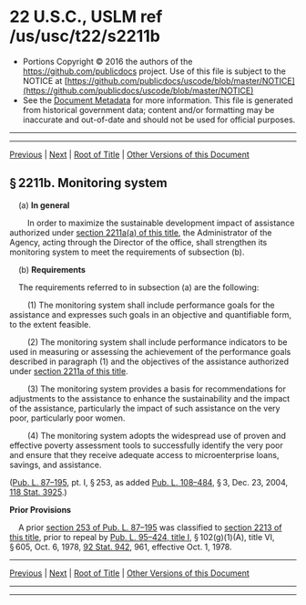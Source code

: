 ---
---

# 22 U.S.C., USLM ref /us/usc/t22/s2211b

* Portions Copyright © 2016 the authors of the https://github.com/publicdocs project.
  Use of this file is subject to the NOTICE at [https://github.com/publicdocs/uscode/blob/master/NOTICE](https://github.com/publicdocs/uscode/blob/master/NOTICE)
* See the [Document Metadata](././../../../../../../../..//README.md) for more information.
  This file is generated from historical government data; content and/or formatting may be inaccurate and out-of-date and should not be used for official purposes.

----------
----------

[Previous](./../../../../../../../..//us/usc/t22/ch32/schI/ptII/sptvi/dA/m__us_usc_t22_s2211a.md) | [Next](./../../../../../../../..//us/usc/t22/ch32/schI/ptII/sptvi/dA/m__us_usc_t22_s2211c.md) | [Root of Title](./../../../../../../../../) | [Other Versions of this Document](https://publicdocs.github.io/go/links?ns=uslm&ref=%2Fus%2Fusc%2Ft22%2Fs2211b)

## § 2211b. Monitoring system

    (a) __In general__ 

        In order to maximize the sustainable development impact of assistance authorized under [section 2211a(a) of this title][/us/usc/t22/s2211a/a], the Administrator of the Agency, acting through the Director of the office, shall strengthen its monitoring system to meet the requirements of subsection (b).

    (b) __Requirements__ 

    The requirements referred to in subsection (a) are the following:

        (1) The monitoring system shall include performance goals for the assistance and expresses such goals in an objective and quantifiable form, to the extent feasible.

        (2) The monitoring system shall include performance indicators to be used in measuring or assessing the achievement of the performance goals described in paragraph (1) and the objectives of the assistance authorized under [section 2211a of this title][/us/usc/t22/s2211a].

        (3) The monitoring system provides a basis for recommendations for adjustments to the assistance to enhance the sustainability and the impact of the assistance, particularly the impact of such assistance on the very poor, particularly poor women.

        (4) The monitoring system adopts the widespread use of proven and effective poverty assessment tools to successfully identify the very poor and ensure that they receive adequate access to microenterprise loans, savings, and assistance.

([Pub. L. 87–195][/us/pl/87/195], pt. I, § 253, as added [Pub. L. 108–484][/us/pl/108/484], § 3, Dec. 23, 2004, [118 Stat. 3925][/us/stat/118/3925].)

 __Prior Provisions__ 

    A prior [section 253 of Pub. L. 87–195][/us/pl/87/195/s253] was classified to [section 2213 of this title][/us/usc/t22/s2213], prior to repeal by [Pub. L. 95–424, title I][/us/pl/95/424/tI], § 102(g)(1)(A), title VI, § 605, Oct. 6, 1978, [92 Stat. 942][/us/stat/92/942], 961, effective Oct. 1, 1978.

----------

[Previous](./../../../../../../../..//us/usc/t22/ch32/schI/ptII/sptvi/dA/m__us_usc_t22_s2211a.md) | [Next](./../../../../../../../..//us/usc/t22/ch32/schI/ptII/sptvi/dA/m__us_usc_t22_s2211c.md) | [Root of Title](./../../../../../../../../) | [Other Versions of this Document](https://publicdocs.github.io/go/links?ns=uslm&ref=%2Fus%2Fusc%2Ft22%2Fs2211b)

----------
----------

[/us/usc/t22/s2211a/a]: https://publicdocs.github.io/go/links?ns=uslm&ref=%2Fus%2Fusc%2Ft22%2Fs2211a%2Fa
[/us/usc/t22/s2211a]: https://publicdocs.github.io/go/links?ns=uslm&ref=%2Fus%2Fusc%2Ft22%2Fs2211a
[/us/pl/87/195]: https://publicdocs.github.io/go/links?ns=uslm&ref=%2Fus%2Fpl%2F87%2F195
[/us/pl/108/484]: https://publicdocs.github.io/go/links?ns=uslm&ref=%2Fus%2Fpl%2F108%2F484
[/us/stat/118/3925]: https://publicdocs.github.io/go/links?ns=uslm&ref=%2Fus%2Fstat%2F118%2F3925
[/us/pl/87/195/s253]: https://publicdocs.github.io/go/links?ns=uslm&ref=%2Fus%2Fpl%2F87%2F195%2Fs253
[/us/usc/t22/s2213]: https://publicdocs.github.io/go/links?ns=uslm&ref=%2Fus%2Fusc%2Ft22%2Fs2213
[/us/pl/95/424/tI]: https://publicdocs.github.io/go/links?ns=uslm&ref=%2Fus%2Fpl%2F95%2F424%2FtI
[/us/stat/92/942]: https://publicdocs.github.io/go/links?ns=uslm&ref=%2Fus%2Fstat%2F92%2F942


